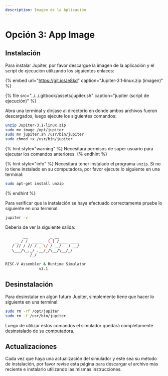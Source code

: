 ```yaml
---
description: Imagen de la Aplicación
---
```


# Opción 3: App Image

## Instalación

Para instalar Jupiter, por favor descargue la imagen de la aplicación y el script de ejecución utilizando los siguientes enlaces:

{% embed url="https://git.io/Je8kd" caption="Jupiter-3.1-linux.zip \(imagen\)" %}

{% file src="../../.gitbook/assets/jupiter.sh" caption="jupiter \(script de ejecución\)" %}

Abra una terminal y diríjase al directorio en donde ambos archivos fueron descargados, luego ejecute los siguientes comandos:

```bash
unzip Jupiter-3.1-linux.zip
sudo mv image /opt/jupiter
sudo mv jupiter.sh /usr/bin/jupiter
sudo chmod +x /usr/bin/jupiter
```

{% hint style="warning" %}
Necesitará permisos de super usuario para ejecutar los comandos anteriores.
{% endhint %}

{% hint style="info" %}
Necesitará tener instalado el programa `unzip`. Si no lo tiene instalado en su computadora, por favor ejecute lo siguiente en una terminal:

```bash
sudo apt-get install unzip
```
{% endhint %}

Para verificar que la instalación se haya efectuado correctamente pruebe lo siguiente en una terminal:

```bash
jupiter -v
```

Debería de ver la siguiente salida:

```bash
        __          _ __         
    __ / /_ _____  (_) /____ ____
   / // / // / _ \/ / __/ -_) __/
   \___/\_,_/ .__/_/\__/\__/_/
           /_/                   

RISC-V Assembler & Runtime Simulator
               v3.1
```

## Desinstalación

Para desinstalar en algún futuro Jupiter, simplemente tiene que hacer lo siguiente en una terminal:

```bash
sudo rm -rf /opt/jupiter
sudo rm -f /usr/bin/jupiter
```

Luego de utilizar estos comandos el simulador quedará completamente desinstalado de su computadora.

## Actualizaciones

Cada vez que haya una actualización del simulador y este sea su método de instalación, por favor revise esta página para descargar el archivo más reciente e instalarlo utilizando las mismas instrucciones.


